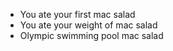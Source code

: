 - You ate your first mac salad
- You ate your weight of mac salad
- Olympic swimming pool mac salad
